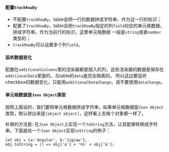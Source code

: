 #### 配置`trackRowBy`

- 不配置`trackRowBy`，table会把一行的数据拼成字符串，作为这一行的标识；
- 配置了`trackRowBy`，table会把`trackRowBy`指定的列`field`对应的单元格数据，拼成字符串，作为当前行的标识，这里单元格数据
一般是`string`或者`number`类型的；
- `trackRowBy`可以设置多个列`field`。

#### 监听数据变化

配置在`additionalColumns`里的渲染器都是插入的列，这些渲染器的数据是保存在`additionalData`里面的，与table的`data`是完全隔离的。
所以这边要监听checkbox的数据变化，只能用`additionalDataChange`，请不要使用`dataChange`。

#### 单元格数据是`Json Object`类型

按照上面说的，我们要把单元格数据拼成字符串，如果单元格数据是`Json Object`类型，默认拼出来是`[object object]`，这样看上去每个对象都一样了。

补救的方法是: 在`Json Object`上实现一个`toString`方法，让其能够转换成字符串。下面是给一个`Json Object`实现`toString`的例子：

```
let obj = {a:'Angular', b:'Jigsaw'};
obj.toString = () => obj['a'] + '%%' + obj['b'];
```

